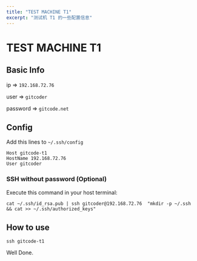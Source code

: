 ```yaml
---
title: "TEST MACHINE T1"
excerpt: "测试机 T1 的一些配置信息"
---
```


# TEST MACHINE T1

## Basic Info
ip => `192.168.72.76`

user => `gitcoder`

password => `gitcode.net`


## Config
Add this lines to `~/.ssh/config`

```shell
Host gitcode-t1
HostName 192.168.72.76
User gitcoder
```

### SSH without password (Optional)

Execute this command in your host terminal:
```shell
cat ~/.ssh/id_rsa.pub | ssh gitcoder@192.168.72.76  "mkdir -p ~/.ssh && cat >> ~/.ssh/authorized_keys"
```

## How to use

`ssh gitcode-t1`

Well Done.